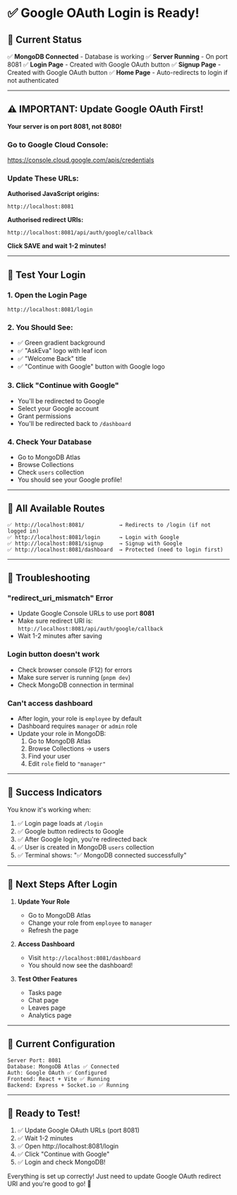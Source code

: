 # ✅ Google OAuth Login is Ready!

## 🎯 Current Status

✅ **MongoDB Connected** - Database is working
✅ **Server Running** - On port 8081
✅ **Login Page** - Created with Google OAuth button
✅ **Signup Page** - Created with Google OAuth button
✅ **Home Page** - Auto-redirects to login if not authenticated

---

## ⚠️ IMPORTANT: Update Google OAuth First!

**Your server is on port 8081, not 8080!**

### Go to Google Cloud Console:
https://console.cloud.google.com/apis/credentials

### Update These URLs:

**Authorised JavaScript origins:**
```
http://localhost:8081
```

**Authorised redirect URIs:**
```
http://localhost:8081/api/auth/google/callback
```

**Click SAVE and wait 1-2 minutes!**

---

## 🧪 Test Your Login

### 1. Open the Login Page
```
http://localhost:8081/login
```

### 2. You Should See:
- ✅ Green gradient background
- ✅ "AskEva" logo with leaf icon
- ✅ "Welcome Back" title
- ✅ "Continue with Google" button with Google logo

### 3. Click "Continue with Google"
- You'll be redirected to Google
- Select your Google account
- Grant permissions
- You'll be redirected back to `/dashboard`

### 4. Check Your Database
- Go to MongoDB Atlas
- Browse Collections
- Check `users` collection
- You should see your Google profile!

---

## 🔗 All Available Routes

```
✅ http://localhost:8081/           → Redirects to /login (if not logged in)
✅ http://localhost:8081/login      → Login with Google
✅ http://localhost:8081/signup     → Signup with Google  
✅ http://localhost:8081/dashboard  → Protected (need to login first)
```

---

## 🐛 Troubleshooting

### "redirect_uri_mismatch" Error
- Update Google Console URLs to use port **8081**
- Make sure redirect URI is: `http://localhost:8081/api/auth/google/callback`
- Wait 1-2 minutes after saving

### Login button doesn't work
- Check browser console (F12) for errors
- Make sure server is running (`pnpm dev`)
- Check MongoDB connection in terminal

### Can't access dashboard
- After login, your role is `employee` by default
- Dashboard requires `manager` or `admin` role
- Update your role in MongoDB:
  1. Go to MongoDB Atlas
  2. Browse Collections → users
  3. Find your user
  4. Edit `role` field to `"manager"`

---

## 🎉 Success Indicators

You know it's working when:
1. ✅ Login page loads at `/login`
2. ✅ Google button redirects to Google
3. ✅ After Google login, you're redirected back
4. ✅ User is created in MongoDB `users` collection
5. ✅ Terminal shows: "✅ MongoDB connected successfully"

---

## 📱 Next Steps After Login

1. **Update Your Role**
   - Go to MongoDB Atlas
   - Change your role from `employee` to `manager`
   - Refresh the page

2. **Access Dashboard**
   - Visit `http://localhost:8081/dashboard`
   - You should now see the dashboard!

3. **Test Other Features**
   - Tasks page
   - Chat page
   - Leaves page
   - Analytics page

---

## 🔧 Current Configuration

```
Server Port: 8081
Database: MongoDB Atlas ✅ Connected
Auth: Google OAuth ✅ Configured
Frontend: React + Vite ✅ Running
Backend: Express + Socket.io ✅ Running
```

---

## 🚀 Ready to Test!

1. ✅ Update Google OAuth URLs (port 8081)
2. ✅ Wait 1-2 minutes
3. ✅ Open http://localhost:8081/login
4. ✅ Click "Continue with Google"
5. ✅ Login and check MongoDB!

Everything is set up correctly! Just need to update Google OAuth redirect URI and you're good to go! 🎉
